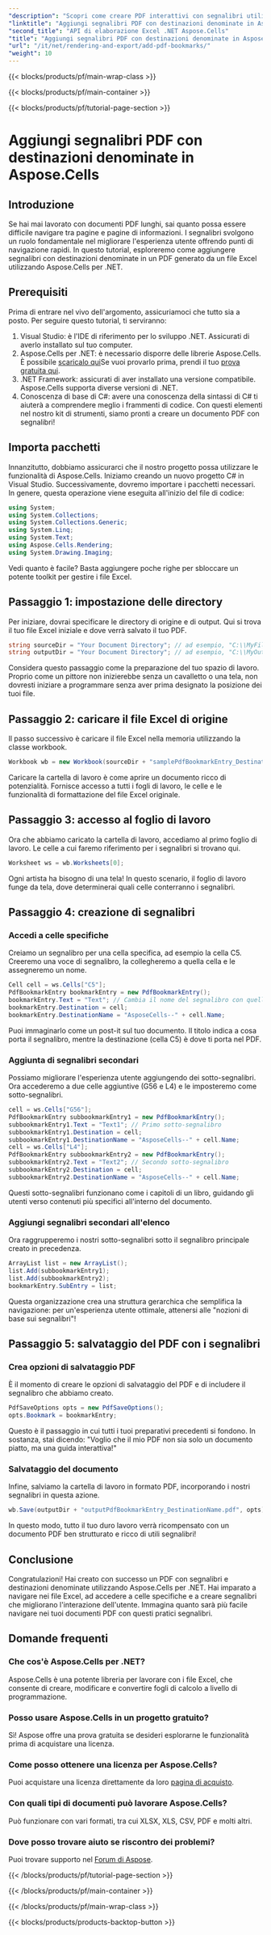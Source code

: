 ```yaml
---
"description": "Scopri come creare PDF interattivi con segnalibri utilizzando Aspose.Cells per .NET. Questa guida passo passo semplifica il processo."
"linktitle": "Aggiungi segnalibri PDF con destinazioni denominate in Aspose.Cells"
"second_title": "API di elaborazione Excel .NET Aspose.Cells"
"title": "Aggiungi segnalibri PDF con destinazioni denominate in Aspose.Cells"
"url": "/it/net/rendering-and-export/add-pdf-bookmarks/"
"weight": 10
---
```


{{< blocks/products/pf/main-wrap-class >}}

{{< blocks/products/pf/main-container >}}

{{< blocks/products/pf/tutorial-page-section >}}

# Aggiungi segnalibri PDF con destinazioni denominate in Aspose.Cells

## Introduzione
Se hai mai lavorato con documenti PDF lunghi, sai quanto possa essere difficile navigare tra pagine e pagine di informazioni. I segnalibri svolgono un ruolo fondamentale nel migliorare l'esperienza utente offrendo punti di navigazione rapidi. In questo tutorial, esploreremo come aggiungere segnalibri con destinazioni denominate in un PDF generato da un file Excel utilizzando Aspose.Cells per .NET.
## Prerequisiti
Prima di entrare nel vivo dell'argomento, assicuriamoci che tutto sia a posto. Per seguire questo tutorial, ti serviranno:
1. Visual Studio: è l'IDE di riferimento per lo sviluppo .NET. Assicurati di averlo installato sul tuo computer.
2. Aspose.Cells per .NET: è necessario disporre delle librerie Aspose.Cells. È possibile [scaricalo qui](https://releases.aspose.com/cells/net/)Se vuoi provarlo prima, prendi il tuo [prova gratuita qui](https://releases.aspose.com/).
3. .NET Framework: assicurati di aver installato una versione compatibile. Aspose.Cells supporta diverse versioni di .NET.
4. Conoscenza di base di C#: avere una conoscenza della sintassi di C# ti aiuterà a comprendere meglio i frammenti di codice.
Con questi elementi nel nostro kit di strumenti, siamo pronti a creare un documento PDF con segnalibri!
## Importa pacchetti
Innanzitutto, dobbiamo assicurarci che il nostro progetto possa utilizzare le funzionalità di Aspose.Cells. Iniziamo creando un nuovo progetto C# in Visual Studio. Successivamente, dovremo importare i pacchetti necessari. In genere, questa operazione viene eseguita all'inizio del file di codice:
```csharp
using System;
using System.Collections;
using System.Collections.Generic;
using System.Linq;
using System.Text;
using Aspose.Cells.Rendering;
using System.Drawing.Imaging;
```
Vedi quanto è facile? Basta aggiungere poche righe per sbloccare un potente toolkit per gestire i file Excel.
## Passaggio 1: impostazione delle directory
Per iniziare, dovrai specificare le directory di origine e di output. Qui si trova il tuo file Excel iniziale e dove verrà salvato il tuo PDF.
```csharp
string sourceDir = "Your Document Directory"; // ad esempio, "C:\\MyFiles\\"
string outputDir = "Your Document Directory"; // ad esempio, "C:\\MyOutput\\"
```
Considera questo passaggio come la preparazione del tuo spazio di lavoro. Proprio come un pittore non inizierebbe senza un cavalletto o una tela, non dovresti iniziare a programmare senza aver prima designato la posizione dei tuoi file.
## Passaggio 2: caricare il file Excel di origine
Il passo successivo è caricare il file Excel nella memoria utilizzando la classe workbook.
```csharp
Workbook wb = new Workbook(sourceDir + "samplePdfBookmarkEntry_DestinationName.xlsx");
```
Caricare la cartella di lavoro è come aprire un documento ricco di potenzialità. Fornisce accesso a tutti i fogli di lavoro, le celle e le funzionalità di formattazione del file Excel originale.
## Passaggio 3: accesso al foglio di lavoro
Ora che abbiamo caricato la cartella di lavoro, accediamo al primo foglio di lavoro. Le celle a cui faremo riferimento per i segnalibri si trovano qui.
```csharp
Worksheet ws = wb.Worksheets[0];
```
Ogni artista ha bisogno di una tela! In questo scenario, il foglio di lavoro funge da tela, dove determinerai quali celle conterranno i segnalibri.
## Passaggio 4: creazione di segnalibri
### Accedi a celle specifiche
Creiamo un segnalibro per una cella specifica, ad esempio la cella C5. Creeremo una voce di segnalibro, la collegheremo a quella cella e le assegneremo un nome. 
```csharp
Cell cell = ws.Cells["C5"];
PdfBookmarkEntry bookmarkEntry = new PdfBookmarkEntry();
bookmarkEntry.Text = "Text"; // Cambia il nome del segnalibro con quello che preferisci
bookmarkEntry.Destination = cell;
bookmarkEntry.DestinationName = "AsposeCells--" + cell.Name;
```
Puoi immaginarlo come un post-it sul tuo documento. Il titolo indica a cosa porta il segnalibro, mentre la destinazione (cella C5) è dove ti porta nel PDF.
### Aggiunta di segnalibri secondari
Possiamo migliorare l'esperienza utente aggiungendo dei sotto-segnalibri. Ora accederemo a due celle aggiuntive (G56 e L4) e le imposteremo come sotto-segnalibri.
```csharp
cell = ws.Cells["G56"];
PdfBookmarkEntry subbookmarkEntry1 = new PdfBookmarkEntry();
subbookmarkEntry1.Text = "Text1"; // Primo sotto-segnalibro
subbookmarkEntry1.Destination = cell;
subbookmarkEntry1.DestinationName = "AsposeCells--" + cell.Name;
cell = ws.Cells["L4"];
PdfBookmarkEntry subbookmarkEntry2 = new PdfBookmarkEntry();
subbookmarkEntry2.Text = "Text2"; // Secondo sotto-segnalibro
subbookmarkEntry2.Destination = cell;
subbookmarkEntry2.DestinationName = "AsposeCells--" + cell.Name;
```
Questi sotto-segnalibri funzionano come i capitoli di un libro, guidando gli utenti verso contenuti più specifici all'interno del documento.
### Aggiungi segnalibri secondari all'elenco
Ora raggrupperemo i nostri sotto-segnalibri sotto il segnalibro principale creato in precedenza.
```csharp
ArrayList list = new ArrayList();
list.Add(subbookmarkEntry1);
list.Add(subbookmarkEntry2);
bookmarkEntry.SubEntry = list;
```
Questa organizzazione crea una struttura gerarchica che semplifica la navigazione: per un'esperienza utente ottimale, attenersi alle "nozioni di base sui segnalibri"!
## Passaggio 5: salvataggio del PDF con i segnalibri
### Crea opzioni di salvataggio PDF
È il momento di creare le opzioni di salvataggio del PDF e di includere il segnalibro che abbiamo creato.
```csharp
PdfSaveOptions opts = new PdfSaveOptions();
opts.Bookmark = bookmarkEntry;
```
Questo è il passaggio in cui tutti i tuoi preparativi precedenti si fondono. In sostanza, stai dicendo: "Voglio che il mio PDF non sia solo un documento piatto, ma una guida interattiva!"
### Salvataggio del documento
Infine, salviamo la cartella di lavoro in formato PDF, incorporando i nostri segnalibri in questa azione.
```csharp
wb.Save(outputDir + "outputPdfBookmarkEntry_DestinationName.pdf", opts);
```
In questo modo, tutto il tuo duro lavoro verrà ricompensato con un documento PDF ben strutturato e ricco di utili segnalibri!
## Conclusione
Congratulazioni! Hai creato con successo un PDF con segnalibri e destinazioni denominate utilizzando Aspose.Cells per .NET. Hai imparato a navigare nei file Excel, ad accedere a celle specifiche e a creare segnalibri che migliorano l'interazione dell'utente. Immagina quanto sarà più facile navigare nei tuoi documenti PDF con questi pratici segnalibri.
## Domande frequenti
### Che cos'è Aspose.Cells per .NET?
Aspose.Cells è una potente libreria per lavorare con i file Excel, che consente di creare, modificare e convertire fogli di calcolo a livello di programmazione.
### Posso usare Aspose.Cells in un progetto gratuito?
Sì! Aspose offre una prova gratuita se desideri esplorarne le funzionalità prima di acquistare una licenza.
### Come posso ottenere una licenza per Aspose.Cells?
Puoi acquistare una licenza direttamente da loro [pagina di acquisto](https://purchase.aspose.com/buy).
### Con quali tipi di documenti può lavorare Aspose.Cells?
Può funzionare con vari formati, tra cui XLSX, XLS, CSV, PDF e molti altri.
### Dove posso trovare aiuto se riscontro dei problemi?
Puoi trovare supporto nel [Forum di Aspose](https://forum.aspose.com/c/cells/9).

{{< /blocks/products/pf/tutorial-page-section >}}

{{< /blocks/products/pf/main-container >}}

{{< /blocks/products/pf/main-wrap-class >}}

{{< blocks/products/products-backtop-button >}}
